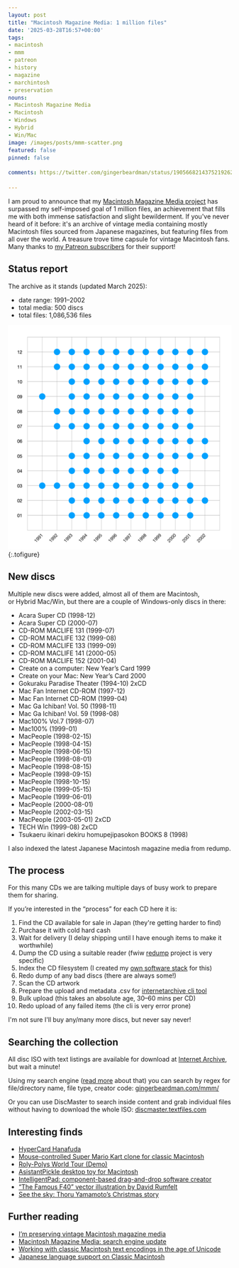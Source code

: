 ```yaml
---
layout: post
title: "Macintosh Magazine Media: 1 million files"
date: '2025-03-28T16:57+00:00'
tags:
- macintosh
- mmm
- patreon
- history
- magazine
- marchintosh
- preservation
nouns:
- Macintosh Magazine Media
- Macintosh
- Windows
- Hybrid
- Win/Mac
image: /images/posts/mmm-scatter.png
featured: false
pinned: false

comments: https://twitter.com/gingerbeardman/status/1905668214375219262

---
```


I am proud to announce that my [Macintosh Magazine Media project](/2021/10/30/macintosh-magazine-media/) has surpassed my self-imposed goal of 1 million files, an achievement that fills me with both immense satisfaction and slight bewilderment. If you've never heard of it before: it's an archive of vintage media containing mostly Macintosh files sourced from Japanese magazines, but featuring files from all over the world. A treasure trove time capsule for vintage Macintosh fans. Many thanks to [my Patreon subscribers](https://patreon.com/gingerbeardman) for their support!

## Status report

The archive as it stands (updated March 2025):

*   date range: 1991–2002
*   total media: 500 discs
*   total files: 1,086,536 files

<!--
The archive as it stands (updated July 2024):

*   date range: 1991–2002
*   total media: 461 discs
*   total files: 998,512 files
-->

![PNG](/images/posts/mmm-scatter.png "Distribution of discs by month")
{:.tofigure}

## New discs

Multiple new discs were added, almost all of them are Macintosh, or Hybrid Mac/Win, but there are a couple of Windows-only discs in there:

- Acara Super CD (1998-12)
- Acara Super CD (2000-07)
- CD-ROM MACLIFE 131 (1999-07)
- CD-ROM MACLIFE 132 (1999-08)
- CD-ROM MACLIFE 133 (1999-09)
- CD-ROM MACLIFE 141 (2000-05)
- CD-ROM MACLIFE 152 (2001-04)
- Create on a computer: New Year’s Card 1999
- Create on your Mac: New Year’s Card 2000
- Gokuraku Paradise Theater (1994-10) 2xCD
- Mac Fan Internet CD-ROM (1997-12)
- Mac Fan Internet CD-ROM (1999-04)
- Mac Ga Ichiban! Vol. 50 (1998-11)
- Mac Ga Ichiban! Vol. 59 (1998-08)
- Mac100% Vol.7 (1998-07)
- Mac100% (1999-01)
- MacPeople (1998-02-15)
- MacPeople (1998-04-15)
- MacPeople (1998-06-15)
- MacPeople (1998-08-01)
- MacPeople (1998-08-15)
- MacPeople (1998-09-15)
- MacPeople (1998-10-15)
- MacPeople (1999-05-15)
- MacPeople (1999-06-01)
- MacPeople (2000-08-01)
- MacPeople (2002-03-15)
- MacPeople (2003-05-01) 2xCD
- TECH Win (1999-08) 2xCD
- Tsukaeru ikinari dekiru homupejipasokon BOOKS 8 (1998)

I also indexed the latest Japanese Macintosh magazine media from redump.

## The process

For this many CDs we are talking multiple days of busy work to prepare them for sharing.

If you’re interested in the “process” for each CD here it is:

1. Find the CD available for sale in Japan (they're getting harder to find)
1. Purchase it with cold hard cash
1. Wait for delivery (I delay shipping until I have enough items to make it worthwhile)
1. Dump the CD using a suitable reader (fwiw [redump](http://redump.org) project is very specific)
1. Index the CD filesystem (I created my [own software stack](/2022/03/31/working-with-classic-macintosh-text-encodings-in-the-age-of-unicode/) for this)
1. Redo dump of any bad discs (there are always some!)
1. Scan the CD artwork
1. Prepare the upload and metadata .csv for [internetarchive cli tool](https://archive.org/developers/internetarchive/cli.html)
1. Bulk upload (this takes an absolute age, 30–60 mins per CD)
1. Redo upload of any failed items (the cli is very error prone)

I'm not sure I'll buy any/many more discs, but never say never!

## Searching the collection

All disc ISO with text listings are available for download at [Internet Archive](https://archive.org/details/@gingerbeardman), but wait a minute!

Using my search engine ([read more](/2025/01/10/macintosh-magazine-media-search-engine-update/) about that) you can search by regex for file/directory name, file type, creator code: [gingerbeardman.com/mmm/](https://www.gingerbeardman.com/mmm/)

Or you can use DiscMaster to search inside content and grab individual files without having to download the whole ISO: [discmaster.textfiles.com](https://discmaster.textfiles.com)

## Interesting finds

- [HyperCard Hanafuda](https://blog.gingerbeardman.com/2021/10/31/hypercard-hanafuda/)
- [Mouse-controlled Super Mario Kart clone for classic Macintosh](https://blog.gingerbeardman.com/2021/10/31/mouse-controlled-super-mario-kart-clone-for-classic-macintosh/)
- [Roly-Polys World Tour (Demo)](https://blog.gingerbeardman.com/2021/11/01/roly-polys-world-tour-demo/)
- [AsistantPickle desktop toy for Macintosh](https://blog.gingerbeardman.com/2021/11/20/asistantpickle-desktop-toy-for-macintosh/)
- [IntelligentPad: component-based drag-and-drop software creator](https://blog.gingerbeardman.com/2023/05/17/intelligentpad-component-based-drag-and-drop-software-creator/)
- [“The Famous F40” vector illustration by David Rumfelt](https://blog.gingerbeardman.com/2023/07/15/the-famous-f40-vector-illustration/)
- [See the sky: Thoru Yamamoto’s Christmas story](https://blog.gingerbeardman.com/2023/12/16/see-the-sky-thoru-yamamoto-christmas-story-for-playdate/)

## Further reading

- [I’m preserving vintage Macintosh magazine media](https://blog.gingerbeardman.com/2021/10/30/macintosh-magazine-media/)
- [Macintosh Magazine Media: search engine update](https://blog.gingerbeardman.com/2025/01/10/macintosh-magazine-media-search-engine-update/)
- [Working with classic Macintosh text encodings in the age of Unicode](https://blog.gingerbeardman.com/2022/03/31/working-with-classic-macintosh-text-encodings-in-the-age-of-unicode/)
- [Japanese language support on Classic Macintosh](https://blog.gingerbeardman.com/2023/11/07/japanese-lanuage-support-on-classic-macintosh/)
